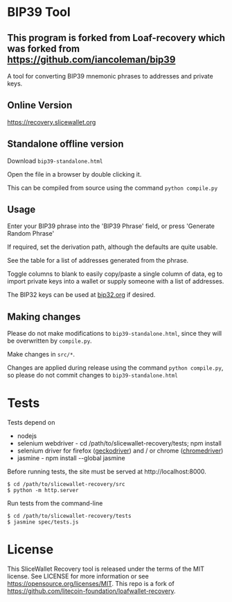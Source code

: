 # BIP39 Tool

## This program is forked from Loaf-recovery which was forked from https://github.com/iancoleman/bip39

A tool for converting BIP39 mnemonic phrases to addresses and private keys.

## Online Version

https://recovery.slicewallet.org

## Standalone offline version

Download `bip39-standalone.html`

Open the file in a browser by double clicking it.

This can be compiled from source using the command `python compile.py`

## Usage

Enter your BIP39 phrase into the 'BIP39 Phrase' field, or press
'Generate Random Phrase'

If required, set the derivation path, although the defaults are quite usable.

See the table for a list of addresses generated from the phrase.

Toggle columns to blank to easily copy/paste a single column of data, eg to
import private keys into a wallet or supply someone with a list of addresses.

The BIP32 keys can be used at [bip32.org](https://bip32.org) if desired.

## Making changes

Please do not make modifications to `bip39-standalone.html`, since they will
be overwritten by `compile.py`.

Make changes in `src/*`.

Changes are applied during release using the command `python compile.py`, so
please do not commit changes to `bip39-standalone.html`

# Tests

Tests depend on

* nodejs
* selenium webdriver - cd /path/to/slicewallet-recovery/tests; npm install
* selenium driver for firefox ([geckodriver](https://github.com/mozilla/geckodriver/releases)) and / or chrome ([chromedriver](https://sites.google.com/a/chromium.org/chromedriver/downloads))
* jasmine - npm install --global jasmine

Before running tests, the site must be served at http://localhost:8000.

```
$ cd /path/to/slicewallet-recovery/src
$ python -m http.server
```

Run tests from the command-line

```
$ cd /path/to/slicewallet-recovery/tests
$ jasmine spec/tests.js
```

# License

This SliceWallet Recovery tool is released under the terms of the MIT license. See LICENSE for
more information or see https://opensource.org/licenses/MIT. This repo is a fork of https://github.com/litecoin-foundation/loafwallet-recovery.
